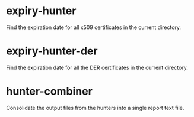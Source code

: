 # expiry-hunter
Find the expiration date for all x509 certificates in the current directory.
# expiry-hunter-der
Find the expiration date for all the DER certificates in the current directory.
# hunter-combiner
Consolidate the output files from the hunters into a single report text file.
